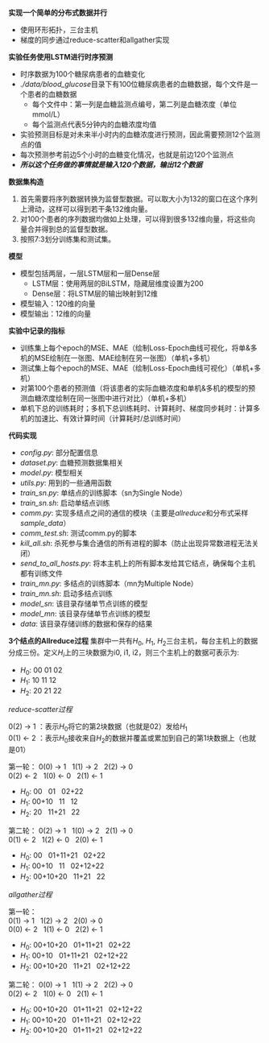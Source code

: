 

**实现一个简单的分布式数据并行**
- 使用环形拓扑，三台主机
- 梯度的同步通过reduce-scatter和allgather实现


**实验任务使用LSTM进行时序预测**
- 时序数据为100个糖尿病患者的血糖变化
- *./data/blood_glucose*目录下有100位糖尿病患者的血糖数据，每个文件是一个患者的血糖数据
   - 每个文件中：第一列是血糖监测点编号，第二列是血糖浓度（单位mmol/L）
   - 每个监测点代表5分钟内的血糖浓度均值
- 实验预测目标是对未来半小时内的血糖浓度进行预测，因此需要预测12个监测点的值
- 每次预测参考前边5个小时的血糖变化情况，也就是前边120个监测点
- ***所以这个任务做的事情就是输入120个数据，输出12个数据***


**数据集构造**
1. 首先需要将序列数据转换为监督型数据。可以取大小为132的窗口在这个序列上滑动，这样可以得到若干条132维向量。
2. 对100个患者的序列数据均做如上处理，可以得到很多132维向量，将这些向量合并得到总的监督型数据。
3. 按照7:3划分训练集和测试集。

**模型**
- 模型包括两层，一层LSTM层和一层Dense层
    - LSTM层：使用两层的BiLSTM，隐藏层维度设置为200
    - Dense层：将LSTM层的输出映射到12维
- 模型输入：120维的向量
- 模型输出：12维的向量

**实验中记录的指标**
- 训练集上每个epoch的MSE、MAE（绘制Loss-Epoch曲线可视化，将单&多机的MSE绘制在一张图、MAE绘制在另一张图）（单机+多机）
- 测试集上每个epoch的MSE、MAE（绘制Loss-Epoch曲线可视化）（单机+多机）
- 对第100个患者的预测值（将该患者的实际血糖浓度和单机&多机的模型的预测血糖浓度绘制在同一张图中进行对比）（单机+多机）
- 单机下总的训练耗时；多机下总训练耗时、计算耗时、梯度同步耗时：计算多机的加速比、有效计算时间（计算耗时/总训练时间）

**代码实现**
- *config.py*: 部分配置信息
- *dataset.py*: 血糖预测数据集相关
- *model.py*: 模型相关
- *utils.py*: 用到的一些通用函数
- *train_sn.py*: 单结点的训练脚本（sn为Single Node）
- *train_sn.sh*: 启动单结点训练
- *comm.py*: 实现多结点之间的通信的模块（主要是*allreduce*和分布式采样*sample_data*）
- *comm_test.sh*: 测试comm.py的脚本
- *kill_all.sh*: 杀死参与集合通信的所有进程的脚本（防止出现异常数进程无法关闭）
- *send_to_all_hosts.py*: 将本主机上的所有脚本发给其它结点，确保每个主机都有训练文件
- *train_mn.py*: 多结点的训练脚本（mn为Multiple Node）
- *train_mn.sh*: 启动多结点训练
- *model_sn*: 该目录存储单节点训练的模型
- *model_mn*: 该目录存储单节点训练的模型
- *data*: 该目录存储训练的数据和保存的结果

**3个结点的Allreduce过程**
集群中一共有$H_0$, $H_1$, $H_2$三台主机，每台主机上的数据分成三份。定义$H_i$上的三块数据为i0, i1, i2，则三个主机上的数据可表示为:
- $H_0$:  00 01 02
- $H_1$:  10 11 12
- $H_2$:  20 21 22


*reduce-scatter过程*

0(2) $\rightarrow$ 1 ：表示$H_0$将它的第2块数据（也就是02）发给$H_1$ \
0(1) $\leftarrow$ 2 ：表示$H_0$接收来自$H_2$的数据并覆盖或累加到自己的第1块数据上（也就是01）

第一轮：
0(0) $\rightarrow$ 1  &nbsp;  1(1) $\rightarrow$ 2  &nbsp;  2(2) $\rightarrow$ 0  \
0(2) $\leftarrow$ 2  &nbsp;  1(0) $\leftarrow$ 0  &nbsp;  2(1) $\leftarrow$ 1 
- $H_0$: 00     &nbsp; 01     &nbsp; 02+22
- $H_1$: 00+10  &nbsp; 11     &nbsp; 12
- $H_2$: 20     &nbsp; 11+21  &nbsp; 22

第二轮：
0(2) $\rightarrow$ 1  &nbsp;  1(0) $\rightarrow$ 2  &nbsp;  2(1) $\rightarrow$ 0  \
0(1) $\leftarrow$ 2  &nbsp;  1(2) $\leftarrow$ 0  &nbsp;  2(0) $\leftarrow$ 1 
- $H_0$: 00       &nbsp; 01+11+21 &nbsp; 02+22
- $H_1$: 00+10    &nbsp; 11       &nbsp; 02+12+22
- $H_2$: 00+10+20 &nbsp; 11+21    &nbsp; 22

*allgather过程*

第一轮：\
0(1) $\rightarrow$ 1  &nbsp;  1(2) $\rightarrow$ 2  &nbsp;  2(0) $\rightarrow$ 0  \
0(0) $\leftarrow$ 2  &nbsp;  1(1) $\leftarrow$ 0  &nbsp;  2(2) $\leftarrow$ 1 
- $H_0$: 00+10+20 &nbsp; 01+11+21 &nbsp; 02+22
- $H_1$: 00+10    &nbsp; 01+11+21 &nbsp; 02+12+22
- $H_2$: 00+10+20 &nbsp; 11+21    &nbsp; 02+12+22

第二轮：
0(0) $\rightarrow$ 1  &nbsp;  1(1) $\rightarrow$ 2  &nbsp;  2(2) $\rightarrow$ 0 \
0(2) $\leftarrow$ 2  &nbsp;  1(0) $\leftarrow$ 0  &nbsp;  2(1) $\leftarrow$ 1
- $H_0$: 00+10+20 &nbsp; 01+11+21 &nbsp; 02+12+22
- $H_1$: 00+10+20 &nbsp; 01+11+21 &nbsp; 02+12+22
- $H_2$: 00+10+20 &nbsp; 01+11+21 &nbsp; 02+12+22
